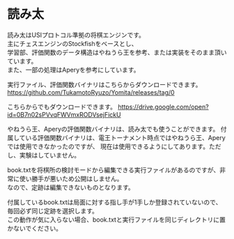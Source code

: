 # 読み太

読み太はUSIプロトコル準拠の将棋エンジンです。  
主にチェスエンジンのStockfishをベースとし、  
学習部、評価関数のデータ構造はやねうら王を参考、または実装をそのまま頂いています。  
また、一部の処理はAperyを参考にしています。  
  
実行ファイル、評価関数バイナリはこちらからダウンロードできます。
https://github.com/TukamotoRyuzo/Yomita/releases/tag/0

こちらからでもダウンロードできます。
https://drive.google.com/open?id=0B7n02sPVvqFWVmxRODVsejFickU

やねうら王、Aperyの評価関数バイナリは、読み太でも使うことができます。
付属している評価関数バイナリは、電王トーナメント時点ではやねうら王、Aperyでは使用できなかったのですが、
現在は使用できるようにしてあります。ただし、実験はしていません。

book.txtを将棋所の検討モードから編集できる実行ファイルがあるのですが、非常に使い勝手が悪いため公開はしません。  
なので、定跡は編集できないものとなります。  

付属しているbook.txtは局面に対する指し手が1手しか登録されていないので、毎回必ず同じ定跡を選択します。  
この動作が気に入らない場合、book.txtと実行ファイルを同じディレクトリに置かないでください。  


